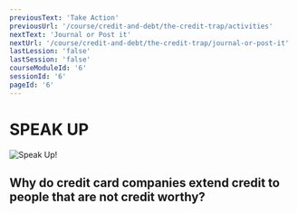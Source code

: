 ```yaml
---
previousText: 'Take Action'
previousUrl: '/course/credit-and-debt/the-credit-trap/activities'
nextText: 'Journal or Post it'
nextUrl: '/course/credit-and-debt/the-credit-trap/journal-or-post-it'
lastLession: 'false'
lastSession: 'false'
courseModuleId: '6'
sessionId: '6'
pageId: '6'
---
```


# SPEAK UP

![Speak Up!](/assets/img/lets-talk-about-it.png)

## Why do credit card companies extend credit to people that are not credit worthy?

<sparkle-feed-post assignment-name="Why do credit card companies extend credit to people that are not credit worthy?" ></sparkle-feed-post>

